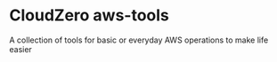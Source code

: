 # CloudZero aws-tools
A collection of tools for basic or everyday AWS operations to make life easier 
